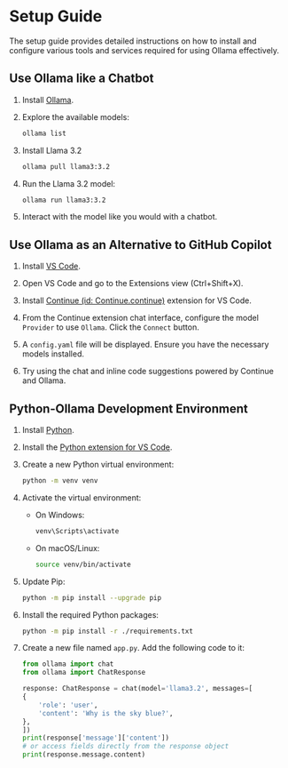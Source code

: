 # Setup Guide

The setup guide provides detailed instructions on how to install and configure various tools and services required for using Ollama effectively.

## Use Ollama like a Chatbot

1. Install [Ollama](https://ollama.com/download).

1. Explore the available models:
   ```bash
   ollama list
   ```

1. Install Llama 3.2
   ```bash
   ollama pull llama3:3.2
   ```

1. Run the Llama 3.2 model:
   ```bash
   ollama run llama3:3.2
   ```

1. Interact with the model like you would with a chatbot.

## Use Ollama as an Alternative to GitHub Copilot

1. Install [VS Code](https://code.visualstudio.com/).

1. Open VS Code and go to the Extensions view (Ctrl+Shift+X).

1. Install [Continue (id: Continue.continue)](https://marketplace.visualstudio.com/items?itemName=Continue.continue) extension for VS Code.

1. From the Continue extension chat interface, configure the model `Provider` to use `Ollama`. Click the `Connect` button.

1. A `config.yaml` file will be displayed. Ensure you have the necessary models installed.

1. Try using the chat and inline code suggestions powered by Continue and Ollama.


## Python-Ollama Development Environment

1. Install [Python](https://www.python.org/downloads/).

1. Install the [Python extension for VS Code](https://marketplace.visualstudio.com/items?itemName=ms-python.python).

1. Create a new Python virtual environment:
   ```bash
   python -m venv venv
   ```

1. Activate the virtual environment:
    - On Windows:
      ```bash
      venv\Scripts\activate
      ```
    - On macOS/Linux:
      ```bash
      source venv/bin/activate
      ```

1. Update Pip:
   ```bash
   python -m pip install --upgrade pip
   ```

1. Install the required Python packages:
    ```bash
    python -m pip install -r ./requirements.txt
    ```

1. Create a new file named `app.py`. Add the following code to it:
    ```python
    from ollama import chat
    from ollama import ChatResponse

    response: ChatResponse = chat(model='llama3.2', messages=[
    {
        'role': 'user',
        'content': 'Why is the sky blue?',
    },
    ])
    print(response['message']['content'])
    # or access fields directly from the response object
    print(response.message.content)
    ```
